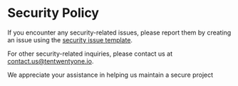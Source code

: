 # Security Policy

If you encounter any security-related issues, please report them by creating an issue using the [security issue template](https://github.com/tentwentyone/github-org-sso-auth-revoker/issues/new?assignees=&labels=kind%2Fsecurity%2Cpriority%2Fcritical%2Cstatus%2Fneeds-triage&projects=&template=security-issue.yml).

For other security-related inquiries, please contact us at [contact.us@tentwentyone.io](mailto:contact.us@tentwentyone.io).

We appreciate your assistance in helping us maintain a secure project
